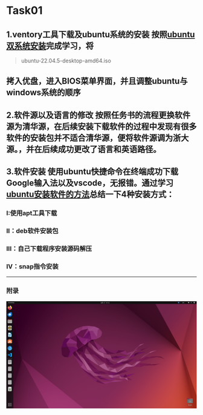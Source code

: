 # Task01
## 1.ventory工具下载及ubuntu系统的安装                                                                                                                          按照[ubuntu双系统安装][2]完成学习，将
 > ubuntu-22.04.5-desktop-amd64.iso  
 
 ## 拷入优盘，进入BIOS菜单界面，并且调整ubuntu与windows系统的顺序

## 2.软件源以及语言的修改                                                                                                                                       按照任务书的流程更换软件源为清华源，在后续安装下载软件的过程中发现有很多软件的安装包并不适合清华源，便将软件源调为浙大源。，并在后续成功更改了语言和英语路径。

## 3.软件安装                                                                                                                                                 使用ubuntu快捷命令在终端成功下载Google输入法以及vscode，无报错。通过学习[ubuntu安装软件的方法][1]总结一下4种安装方式：
### I:使用apt工具下载

### II：deb软件安装包

### III：自己下载程序安装源码解压

### IV：snap指令安装
***
### 附录
<div align=center><img src="Screenshot from 2024-09-17 17-14-21.png" width="800"></div>

[1]: https://blog.csdn.net/wojiaxiaohuang2014/article/details/129140086?ops_request_misc=%257B%2522request%255Fid%2522%253A%2522984506C8-66BA-4CD9-830B-F2C8525E28AC%2522%252C%2522scm%2522%253A%252220140713.130102334..%2522%257D&request_id=984506C8-66BA-4CD9-830B-F2C8525E28AC&biz_id=0&utm_medium=distribute.pc_search_result.none-task-blog-2~all~baidu_landing_v2~default-5-129140086-null-null.142^v100^pc_search_result_base5&utm_term=ubuntu%E4%B8%AD%E8%BD%AF%E4%BB%B6%E5%AE%89%E8%A3%85&spm=1018.2226.3001.4187

[2]:https://blog.csdn.net/qq_43657247/article/details/125254138?ops_request_misc=&request_id=&biz_id=102&utm_term=ubuntu22.04%E5%AE%89%E8%A3%85%E6%95%99%E7%A8%8B&utm_medium=distribute.pc_search_result.none-task-blog-2~all~sobaiduweb~default-6-125254138.142^v100^pc_search_result_base5&spm=1018.2226.3001.4187